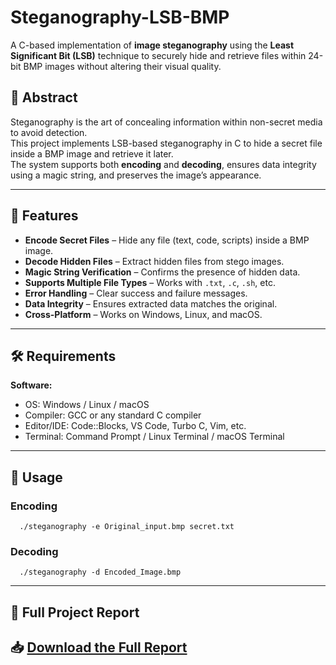 # Steganography-LSB-BMP

A C-based implementation of **image steganography** using the **Least Significant Bit (LSB)** technique to securely hide and retrieve files within 24-bit BMP images without altering their visual quality.

## 📜 Abstract
Steganography is the art of concealing information within non-secret media to avoid detection.  
This project implements LSB-based steganography in C to hide a secret file inside a BMP image and retrieve it later.  
The system supports both **encoding** and **decoding**, ensures data integrity using a magic string, and preserves the image’s appearance.

---

## 📂 Features
- **Encode Secret Files** – Hide any file (text, code, scripts) inside a BMP image.
- **Decode Hidden Files** – Extract hidden files from stego images.
- **Magic String Verification** – Confirms the presence of hidden data.
- **Supports Multiple File Types** – Works with `.txt`, `.c`, `.sh`, etc.
- **Error Handling** – Clear success and failure messages.
- **Data Integrity** – Ensures extracted data matches the original.
- **Cross-Platform** – Works on Windows, Linux, and macOS.

---

## 🛠 Requirements
**Software:**
- OS: Windows / Linux / macOS
- Compiler: GCC or any standard C compiler
- Editor/IDE: Code::Blocks, VS Code, Turbo C, Vim, etc.
- Terminal: Command Prompt / Linux Terminal / macOS Terminal

---

## 🚀 Usage

### Encoding
      ./steganography -e Original_input.bmp secret.txt
### Decoding
      ./steganography -d Encoded_Image.bmp
---
## 📄 Full Project Report
📥 [Download the Full Report](Project_Report.pdf)
---
